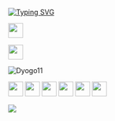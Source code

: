 [![Typing SVG](https://readme-typing-svg.demolab.com/?lines=°+11+DYOGO;°+°+°+Information+Systems;°+°+°+°+°+°+°+°+°+°+°)](https://git.io/typing-svg)

<a href="https://www.linkedin.com/in/dyogo-rocha-a29322275/" target="_blank" > <img height="30" width="30" src="https://github.com/user-attachments/assets/52f4d265-196d-440e-b225-f9a45416d93c" /> </a>

<a href="https://www.instagram.com/dyogo11_/" target="_blank" > <img height="30" width="30" src="https://github.com/user-attachments/assets/331bdea9-74cf-42dc-bf87-03b6aadc233c" /> </a>

![Dyogo11](https://github-readme-stats.vercel.app/api?username=DYOGO111&show_icons=true&theme=defalt)

<img height="30" width="30" src="https://github.com/user-attachments/assets/ad8bebcc-53e6-4eac-8cbe-4191138b3f1c" /> <img height="30" width="30" src="https://cdn.jsdelivr.net/gh/devicons/devicon@latest/icons/tailwindcss/tailwindcss-original.svg" /> <img height="30" width="30" src="https://cdn.worldvectorlogo.com/logos/typescript.svg" /> <img height="30" width="30" src="https://cdn.prod.website-files.com/6047a9e35e5dc54ac86ddd90/63065002cd563e1cd1cead28_eaadfe64.png" /> <img height="30" width="30" src="https://encrypted-tbn0.gstatic.com/images?q=tbn:ANd9GcRxHbAi4OCz0g_J1s2QS6SFFoqAZE2ldd_rQw&s" /> 
<img height="30" width="30" src="https://cdn.jsdelivr.net/gh/devicons/devicon@latest/icons/javascript/javascript-original.svg" />
          
![](https://media1.tenor.com/m/2uyENRmiUt0AAAAd/coding.gif)
